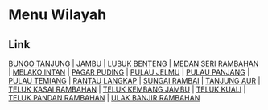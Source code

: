 # Menu Wilayah

## Link

[BUNGO TANJUNG](https://github.com/gigit-pemilu/pemilu-2024-15-jambi/tree/main/pilpres/hitung-suara/sub/15-jambi/sub/09-tebo/sub/03-tebo-ulu/sub/2008-bungo-tanjung)
 | 
[JAMBU](https://github.com/gigit-pemilu/pemilu-2024-15-jambi/tree/main/pilpres/hitung-suara/sub/15-jambi/sub/09-tebo/sub/03-tebo-ulu/sub/2015-jambu)
 | 
[LUBUK BENTENG](https://github.com/gigit-pemilu/pemilu-2024-15-jambi/tree/main/pilpres/hitung-suara/sub/15-jambi/sub/09-tebo/sub/03-tebo-ulu/sub/2010-lubuk-benteng)
 | 
[MEDAN SERI RAMBAHAN](https://github.com/gigit-pemilu/pemilu-2024-15-jambi/tree/main/pilpres/hitung-suara/sub/15-jambi/sub/09-tebo/sub/03-tebo-ulu/sub/2017-medan-seri-rambahan)
 | 
[MELAKO INTAN](https://github.com/gigit-pemilu/pemilu-2024-15-jambi/tree/main/pilpres/hitung-suara/sub/15-jambi/sub/09-tebo/sub/03-tebo-ulu/sub/2012-melako-intan)
 | 
[PAGAR PUDING](https://github.com/gigit-pemilu/pemilu-2024-15-jambi/tree/main/pilpres/hitung-suara/sub/15-jambi/sub/09-tebo/sub/03-tebo-ulu/sub/2003-pagar-puding)
 | 
[PULAU JELMU](https://github.com/gigit-pemilu/pemilu-2024-15-jambi/tree/main/pilpres/hitung-suara/sub/15-jambi/sub/09-tebo/sub/03-tebo-ulu/sub/2016-pulau-jelmu)
 | 
[PULAU PANJANG](https://github.com/gigit-pemilu/pemilu-2024-15-jambi/tree/main/pilpres/hitung-suara/sub/15-jambi/sub/09-tebo/sub/03-tebo-ulu/sub/2009-pulau-panjang)
 | 
[PULAU TEMIANG](https://github.com/gigit-pemilu/pemilu-2024-15-jambi/tree/main/pilpres/hitung-suara/sub/15-jambi/sub/09-tebo/sub/03-tebo-ulu/sub/1001-pulau-temiang)
 | 
[RANTAU LANGKAP](https://github.com/gigit-pemilu/pemilu-2024-15-jambi/tree/main/pilpres/hitung-suara/sub/15-jambi/sub/09-tebo/sub/03-tebo-ulu/sub/2006-rantau-langkap)
 | 
[SUNGAI RAMBAI](https://github.com/gigit-pemilu/pemilu-2024-15-jambi/tree/main/pilpres/hitung-suara/sub/15-jambi/sub/09-tebo/sub/03-tebo-ulu/sub/2002-sungai-rambai)
 | 
[TANJUNG AUR](https://github.com/gigit-pemilu/pemilu-2024-15-jambi/tree/main/pilpres/hitung-suara/sub/15-jambi/sub/09-tebo/sub/03-tebo-ulu/sub/2007-tanjung-aur)
 | 
[TELUK KASAI RAMBAHAN](https://github.com/gigit-pemilu/pemilu-2024-15-jambi/tree/main/pilpres/hitung-suara/sub/15-jambi/sub/09-tebo/sub/03-tebo-ulu/sub/2005-teluk-kasai-rambahan)
 | 
[TELUK KEMBANG JAMBU](https://github.com/gigit-pemilu/pemilu-2024-15-jambi/tree/main/pilpres/hitung-suara/sub/15-jambi/sub/09-tebo/sub/03-tebo-ulu/sub/2004-teluk-kembang-jambu)
 | 
[TELUK KUALI](https://github.com/gigit-pemilu/pemilu-2024-15-jambi/tree/main/pilpres/hitung-suara/sub/15-jambi/sub/09-tebo/sub/03-tebo-ulu/sub/2011-teluk-kuali)
 | 
[TELUK PANDAN RAMBAHAN](https://github.com/gigit-pemilu/pemilu-2024-15-jambi/tree/main/pilpres/hitung-suara/sub/15-jambi/sub/09-tebo/sub/03-tebo-ulu/sub/2019-teluk-pandan-rambahan)
 | 
[ULAK BANJIR RAMBAHAN](https://github.com/gigit-pemilu/pemilu-2024-15-jambi/tree/main/pilpres/hitung-suara/sub/15-jambi/sub/09-tebo/sub/03-tebo-ulu/sub/2018-ulak-banjir-rambahan)

